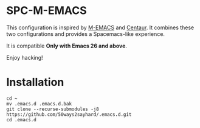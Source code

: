 
# SPC-M-EMACS

This configuration is inspired by [M-EMACS](https://github.com/MatthewZMD/.emacs.d) and [Centaur](https://github.com/seagle0128/.emacs.d).
It combines these two configurations and provides a Spacemacs-like experience.

It is compatible **Only with Emacs 26 and above**.

Enjoy hacking!

# Installation

```
cd ~
mv .emacs.d .emacs.d.bak
git clone --recurse-submodules -j8 https://github.com/50ways2sayhard/.emacs.d.git
cd .emacs.d
```
